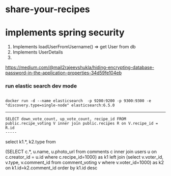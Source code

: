 ﻿# share-your-recipes

# implements spring security

1. Implements loadUserFromUsername() => get User from db
2. Implements UserDetails
3.

https://medium.com/@mail2rajeevshukla/hiding-encrypting-database-password-in-the-application-properties-34d59fe104eb

### run elastic search dev mode

```

docker run -d --name elasticsearch  -p 9200:9200 -p 9300:9300 -e "discovery.type=single-node" elasticsearch:6.5.0

```
----

```
SELECT down_vote_count, up_vote_count, recipe_id FROM public.recipe_voting V inner join public.recipes R on V.recipe_id = R.id
-----

```
select  k1.*, k2.type from 

(SELECT c.*, u.name, u.photo_url
from comments c
inner join users u
on c.creator_id = u.id
where c.recipe_id=1000) as k1
left join 
(select v.voter_id, v.type, 
 v.comment_id
from comment_voting v 
where v.voter_id=1000) as k2
on k1.id=k2.comment_id
order by k1.id desc
```



